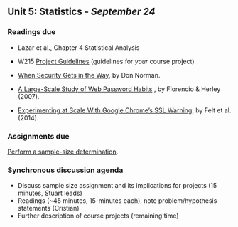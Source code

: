 ## Unit 5: Statistics - *September 24*

### Readings due

  - Lazar et al., Chapter 4 Statistical Analysis

  - W215 [<span class="underline">Project Guidelines</span>](/project/)  (guidelines for *your* course project)

  - [<span class="underline">When Security Gets in the Way</span>](https://jnd.org/when_security_gets_in_the_way/), by Don Norman.

  - [<span class="underline">A Large-Scale Study of Web Password Habits</span>](https://cormac.herley.org/docs/www2007.pdf) , by Florencio & Herley (2007).

  - [<span class="underline">Experimenting at Scale With Google Chrome’s SSL Warning</span>](https://static.googleusercontent.com/media/research.google.com/en//pubs/archive/41927.pdf), by Felt et al. (2014).

### Assignments due

[Perform a sample-size determination](/assignments/sample.size.md).

### Synchronous discussion agenda

  - Discuss sample size assignment and its implications for projects (15 minutes, Stuart leads)
  - Readings (\~45 minutes, 15-minutes each), note problem/hypothesis statements (Cristian)
  - Further description of course projects (remaining time)

